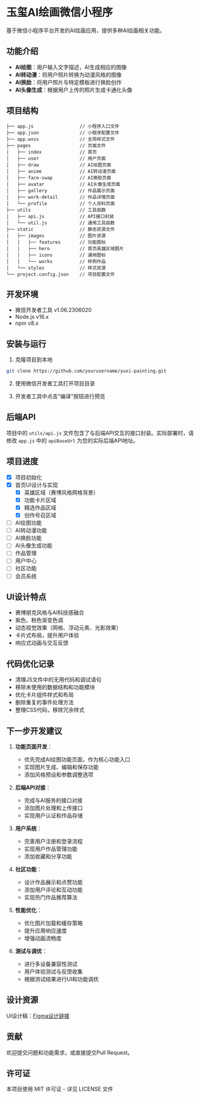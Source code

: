 # 玉玺AI绘画微信小程序

基于微信小程序平台开发的AI绘画应用，提供多种AI绘画相关功能。

## 功能介绍

- **AI绘图**：用户输入文字描述，AI生成相应的图像
- **AI转动漫**：将用户照片转换为动漫风格的图像
- **AI换脸**：将用户照片与特定模板进行换脸创作
- **AI头像生成**：根据用户上传的照片生成卡通化头像

## 项目结构

```
├── app.js                 // 小程序入口文件
├── app.json               // 小程序配置文件
├── app.wxss               // 全局样式文件
├── pages                  // 页面文件
│   ├── index              // 首页
│   ├── user               // 用户页面
│   ├── draw               // AI绘图页面
│   ├── anime              // AI转动漫页面
│   ├── face-swap          // AI换脸页面
│   ├── avatar             // AI头像生成页面
│   ├── gallery            // 作品展示页面
│   ├── work-detail        // 作品详情页面
│   └── profile            // 个人资料页面
├── utils                  // 工具函数
│   ├── api.js             // API接口封装
│   └── util.js            // 通用工具函数
├── static                 // 静态资源文件
│   ├── images             // 图片资源
│   │   ├── features       // 功能图标
│   │   ├── hero           // 首页英雄区域图片
│   │   ├── icons          // 通用图标
│   │   └── works          // 样例作品
│   └── styles             // 样式资源
└── project.config.json    // 项目配置文件
```

## 开发环境

- 微信开发者工具 v1.06.2306020
- Node.js v16.x
- npm v8.x

## 安装与运行

1. 克隆项目到本地
```bash
git clone https://github.com/yourusername/yuxi-painting.git
```

2. 使用微信开发者工具打开项目目录

3. 开发者工具中点击"编译"按钮进行预览

## 后端API

项目中的 `utils/api.js` 文件包含了与后端API交互的接口封装。实际部署时，请修改 `app.js` 中的 `apiBaseUrl` 为您的实际后端API地址。

## 项目进度

- [x] 项目初始化
- [x] 首页UI设计与实现
  - [x] 英雄区域（赛博风格网格背景）
  - [x] 功能卡片区域
  - [x] 精选作品区域
  - [x] 创作号召区域
- [ ] AI绘图功能
- [ ] AI转动漫功能
- [ ] AI换脸功能
- [ ] AI头像生成功能
- [ ] 作品管理
- [ ] 用户中心
- [ ] 社区功能
- [ ] 会员系统

## UI设计特点

- 赛博朋克风格与AI科技感融合
- 紫色、粉色渐变色调
- 动态视觉效果（网格、浮动元素、光影效果）
- 卡片式布局，提升用户体验
- 响应式动画与交互反馈

## 代码优化记录

- 清理JS文件中的无用代码和调试语句
- 移除未使用的数据结构和功能模块
- 优化卡片组件样式和布局
- 删除重复的事件处理方法
- 整理CSS代码，移除冗余样式

## 下一步开发建议

1. **功能页面开发**：
   - 优先完成AI绘图功能页面，作为核心功能入口
   - 实现图片生成、编辑和保存功能
   - 添加风格预设和参数调整选项

2. **后端API对接**：
   - 完成与AI服务的接口对接
   - 添加图片处理和上传接口
   - 实现用户认证和作品存储

3. **用户系统**：
   - 完善用户注册和登录流程
   - 实现用户作品管理功能
   - 添加收藏和分享功能

4. **社区功能**：
   - 设计作品展示和点赞功能
   - 添加用户评论和互动功能
   - 实现热门作品推荐算法

5. **性能优化**：
   - 优化图片加载和缓存策略
   - 提升应用响应速度
   - 增强动画流畅度

6. **测试与调优**：
   - 进行多设备兼容性测试
   - 用户体验测试与反馈收集
   - 根据测试结果进行UI和功能调优

## 设计资源

UI设计稿：[Figma设计链接](https://figma.com/your-design-link)

## 贡献

欢迎提交问题和功能需求，或直接提交Pull Request。

## 许可证

本项目使用 MIT 许可证 - 详见 LICENSE 文件